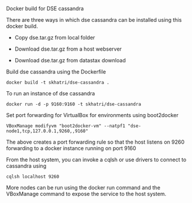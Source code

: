 Docker build for DSE cassandra

There are three ways in which dse cassandra can be installed using this docker build.

- Copy dse.tar.gz from local folder

- Download dse.tar.gz from a host webserver

- Download dse.tar.gz from datastax download

Build dse cassandra using the Dockerfile
```
docker build -t skhatri/dse-cassandra .
```

To run an instance of dse cassandra 

```
docker run -d -p 9160:9160 -t skhatri/dse-cassandra 
```

Set port forwarding for VirtualBox for environments using boot2docker

```
VBoxManage modifyvm "boot2docker-vm" --natpf1 "dse-node1,tcp,127.0.0.1,9260,,9160"

```
The above creates a port forwarding rule so that the host listens on 9260 forwarding to a docker instance running on port 9160


From the host system, you can invoke a cqlsh or use drivers to connect to cassandra using
```
cqlsh localhost 9260
```

More nodes can be run using the docker run command and the VBoxManage command to expose the service to the host system.



